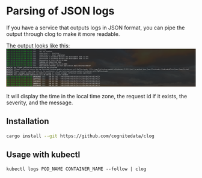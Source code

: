 # Parsing of JSON logs

If you have a service that outputs logs in JSON format, you can pipe the output
through clog to make it more readable.

The output looks like this:
![screenshot](docs/screenshot.png)

It will display the time in the local time zone, the request id if it exists, the severity, and the message.

## Installation

```sh
cargo install --git https://github.com/cognitedata/clog
```

## Usage with kubectl

```
kubectl logs POD_NAME CONTAINER_NAME --follow | clog
```
